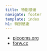 ```yaml
---
title: 特别感谢
navigate: footer
template: index
h1: 特别感谢
---
```


- [picocms.org](http://picocms.org)  
- [forw.cc](http://github.com)  